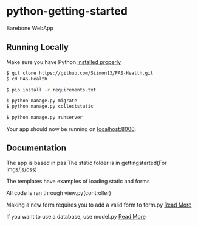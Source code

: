 # python-getting-started

Barebone WebApp

## Running Locally

Make sure you have Python [installed properly](http://install.python-guide.org)
```sh
$ git clone https://github.com/Siimon13/PAS-Health.git
$ cd PAS-Health

$ pip install -r requirements.txt

$ python manage.py migrate
$ python manage.py collectstatic

$ python manage.py runserver
```

Your app should now be running on [localhost:8000](http://localhost:8000/).

## Documentation

The app is based in pas
The static folder is in gettingstarted(For imgs/js/css)

The templates have examples of loading static and forms

All code is ran through view.py(controller)

Making a new form requires you to add a valid form to form.py [Read More](https://docs.djangoproject.com/en/1.10/topics/forms/)

If you want to use a database, use model.py [Read More](https://docs.djangoproject.com/en/1.10/topics/db/models/)